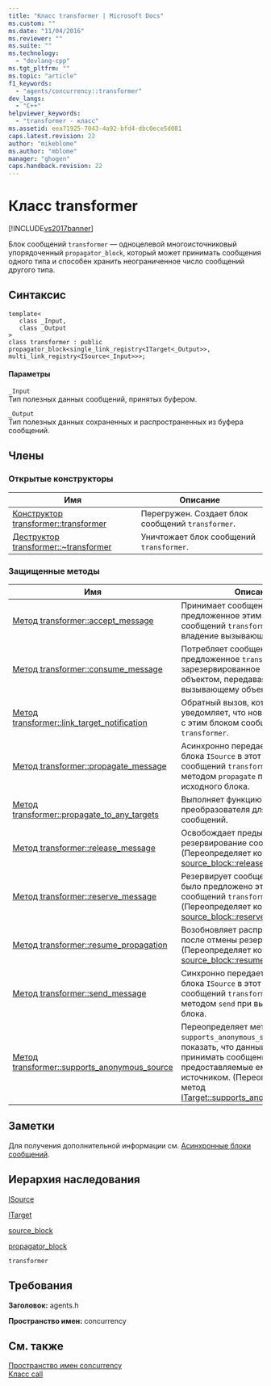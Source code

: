 ```yaml
---
title: "Класс transformer | Microsoft Docs"
ms.custom: ""
ms.date: "11/04/2016"
ms.reviewer: ""
ms.suite: ""
ms.technology: 
  - "devlang-cpp"
ms.tgt_pltfrm: ""
ms.topic: "article"
f1_keywords: 
  - "agents/concurrency::transformer"
dev_langs: 
  - "C++"
helpviewer_keywords: 
  - "transformer - класс"
ms.assetid: eea71925-7043-4a92-bfd4-dbc0ece5d081
caps.latest.revision: 22
author: "mikeblome"
ms.author: "mblome"
manager: "ghogen"
caps.handback.revision: 22
---
```

# Класс transformer
[!INCLUDE[vs2017banner](../../../assembler/inline/includes/vs2017banner.md)]

Блок сообщений `transformer` — одноцелевой многоисточниковый упорядоченный `propagator_block`, который может принимать сообщения одного типа и способен хранить неограниченное число сообщений другого типа.  
  
## Синтаксис  
  
```  
template<  
   class _Input,  
   class _Output  
>  
class transformer : public propagator_block<single_link_registry<ITarget<_Output>>, multi_link_registry<ISource<_Input>>>;  
```  
  
#### Параметры  
 `_Input`  
 Тип полезных данных сообщений, принятых буфером.  
  
 `_Output`  
 Тип полезных данных сохраненных и распространенных из буфера сообщений.  
  
## Члены  
  
### Открытые конструкторы  
  
|Имя|Описание|  
|---------|--------------|  
|[Конструктор transformer::transformer](../Topic/transformer::transformer%20Constructor.md)|Перегружен.  Создает блок сообщений `transformer`.|  
|[Деструктор transformer::~transformer](../Topic/transformer::~transformer%20Destructor.md)|Уничтожает блок сообщений `transformer`.|  
  
### Защищенные методы  
  
|Имя|Описание|  
|---------|--------------|  
|[Метод transformer::accept\_message](../Topic/transformer::accept_message%20Method.md)|Принимает сообщение, предложенное этим блоком сообщений `transformer`, передавая владение вызывающему объекту.|  
|[Метод transformer::consume\_message](../Topic/transformer::consume_message%20Method.md)|Потребляет сообщение, ранее предложенное `transformer` зарезервированное целевым объектом, передавая владение вызывающему объекту.|  
|[Метод transformer::link\_target\_notification](../Topic/transformer::link_target_notification%20Method.md)|Обратный вызов, который уведомляет, что новая цель связана с этим блоком сообщений `transformer`.|  
|[Метод transformer::propagate\_message](../Topic/transformer::propagate_message%20Method.md)|Асинхронно передает сообщение из блока `ISource` в этот блок сообщений `transformer`.  Вызывается методом `propagate` при вызове исходного блока.|  
|[Метод transformer::propagate\_to\_any\_targets](../Topic/transformer::propagate_to_any_targets%20Method.md)|Выполняет функцию преобразователя для входящих сообщений.|  
|[Метод transformer::release\_message](../Topic/transformer::release_message%20Method.md)|Освобождает предыдущее резервирование сообщения. \(Переопределяет конструктор [source\_block::release\_message](../Topic/source_block::release_message%20Method.md)\).|  
|[Метод transformer::reserve\_message](../Topic/transformer::reserve_message%20Method.md)|Резервирует сообщение, которое было предложено этим блоком сообщений `transformer`. \(Переопределяет конструктор [source\_block::reserve\_message](../Topic/source_block::reserve_message%20Method.md)\).|  
|[Метод transformer::resume\_propagation](../Topic/transformer::resume_propagation%20Method.md)|Возобновляет распространение после отмены резервирования. \(Переопределяет конструктор [source\_block::resume\_propagation](../Topic/source_block::resume_propagation%20Method.md)\).|  
|[Метод transformer::send\_message](../Topic/transformer::send_message%20Method.md)|Синхронно передает сообщение из блока `ISource` в этот блок сообщений `transformer`.  Вызывается методом `send` при вызове исходного блока.|  
|[Метод transformer::supports\_anonymous\_source](../Topic/transformer::supports_anonymous_source%20Method.md)|Переопределяет метод `supports_anonymous_source`, чтобы показать, что данный блок может принимать сообщения, предоставляемые ему несвязанным источником. \(Переопределяет метод [ITarget::supports\_anonymous\_source](../Topic/ITarget::supports_anonymous_source%20Method.md)\).|  
  
## Заметки  
 Для получения дополнительной информации см. [Асинхронные блоки сообщений](../../../parallel/concrt/asynchronous-message-blocks.md).  
  
## Иерархия наследования  
 [ISource](../../../parallel/concrt/reference/isource-class.md)  
  
 [ITarget](../../../parallel/concrt/reference/itarget-class.md)  
  
 [source\_block](../Topic/source_block%20Class.md)  
  
 [propagator\_block](../../../parallel/concrt/reference/propagator-block-class.md)  
  
 `transformer`  
  
## Требования  
 **Заголовок:** agents.h  
  
 **Пространство имен:** concurrency  
  
## См. также  
 [Пространство имен concurrency](../../../parallel/concrt/reference/concurrency-namespace.md)   
 [Класс call](../../../parallel/concrt/reference/call-class.md)